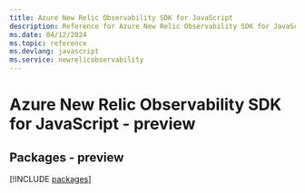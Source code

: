 ```yaml
---
title: Azure New Relic Observability SDK for JavaScript
description: Reference for Azure New Relic Observability SDK for JavaScript
ms.date: 04/12/2024
ms.topic: reference
ms.devlang: javascript
ms.service: newrelicobservability
---
```

# Azure New Relic Observability SDK for JavaScript - preview
## Packages - preview
[!INCLUDE [packages](new-relic-observability-index.md)]